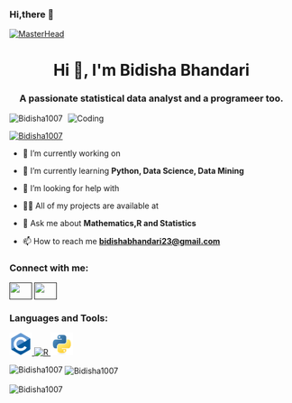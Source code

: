 ### Hi,there 👋

[![MasterHead](https://i.pinimg.com/originals/18/a4/94/18a4949fc9c8067172d3b96e302e7097.gif)](https://rishavchanda.io)
<h1 align="center">Hi 👋, I'm Bidisha Bhandari</h1>
<h3 align="center">A passionate statistical data analyst and a programeer too.</h3>
<img align="right" alt="Coding" width="400" src="https://media.tenor.com/lvLaG5hPCncAAAAd/data-analysis.gi">

<p align="left"> <img src="https://komarev.com/ghpvc/?username=Bidisha1007&label=Profile%20views&color=0e75b6&style=flat" alt="Bidisha1007" /> </p>

<p align="left"> <a href="https://github.com/ryo-ma/github-profile-trophy"><img src="https://github-profile-trophy.vercel.app/?username=Bidisha1007" alt="Bidisha1007" /></a> </p>

- 🔭 I’m currently working on 
- 🌱 I’m currently learning **Python, Data Science, Data Mining**

- 🤝 I’m looking for help with 
- 👨‍💻 All of my projects are available at 
- 💬 Ask me about **Mathematics,R and Statistics**

- 📫 How to reach me **bidishabhandari23@gmail.com**

<h3 align="left">Connect with me:</h3>
<p align="left">
<a href="" target="blank"><img align="center" src="https://raw.githubusercontent.com/rahuldkjain/github-profile-readme-generator/master/src/images/icons/Social/linked-in-alt.svg" alt="" height="30" width="40" /></a>
<a href="" target="blank"><img align="center" src="https://raw.githubusercontent.com/rahuldkjain/github-profile-readme-generator/master/src/images/icons/Social/instagram.svg" alt="" height="30" width="40" /></a>
</p>

<h3 align="left">Languages and Tools:</h3>
<p align="left"> <a href="https://www.cprogramming.com/" target="_blank" rel="noreferrer"> <img src="https://raw.githubusercontent.com/devicons/devicon/master/icons/c/c-original.svg" alt="c" width="40" height="40"/> </a> <a href="https://www.r-project.org/" target="_blank" rel="noreferrer"> <img src="file:///C:/Users/aneek/Downloads/R_(programming_language)-Logo.wine.svg" alt="R" width="40" height="40"/> </a> <a href="https://www.python.org" target="_blank" rel="noreferrer"> <img src="https://raw.githubusercontent.com/devicons/devicon/master/icons/python/python-original.svg" alt="python" width="40" height="40"/> </a> </p>

<p><img align="left" src="https://github-readme-stats.vercel.app/api/top-langs?username=Bidisha1007&show_icons=true&locale=en&layout=compact" alt="Bidisha1007" /></p>

<p>&nbsp;<img align="center" src="https://github-readme-stats.vercel.app/api?username=Bidisha1007&show_icons=true&locale=en" alt=" Bidisha1007" /></p>

<p><img align="center" src="https://github-readme-streak-stats.herokuapp.com/?user=Bidisha1007&" alt="Bidisha1007" /></p>
